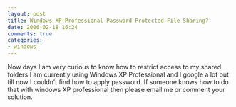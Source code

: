 ```yaml
---
layout: post
title: Windows XP Professional Password Protected File Sharing?
date: 2006-02-18 16:24
comments: true
categories:
- windows
---
```

Now days I am very curious to know how to restrict access to my shared folders I am currently using Windows XP Professional and I google a lot but till now I couldn’t find how to apply password. If someone knows how to do that with windows XP professional then please email me or comment your solution.

